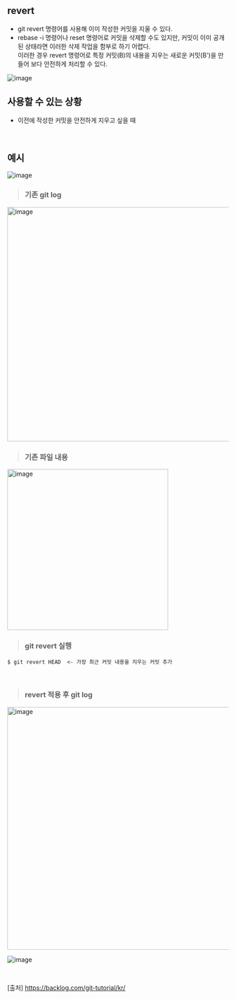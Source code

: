 ## revert
- git revert 명령어를 사용해 이미 작성한 커밋을 지울 수 있다.
- rebase -i 명령어나 reset 명령어로 커밋을 삭제할 수도 있지만, 커밋이 이미 공개된 상태라면 이러한 삭제 작업을 함부로 하기 어렵다.  
이러한 경우 revert 명령어로 특정 커밋(B)의 내용을 지우는 새로운 커밋(B')을 만들어 보다 안전하게 처리할 수 있다.

![image](https://user-images.githubusercontent.com/57171304/185043193-e1693381-f4cc-44b3-84b0-242b6646e32b.png)
<br>

## 사용할 수 있는 상황
- 이전에 작성한 커밋을 안전하게 지우고 싶을 때
<br>

## 예시
![image](https://user-images.githubusercontent.com/57171304/185045249-d55763a3-6116-4547-b233-9ee30ff39b3d.png)
<br>

> ### 기존 git log
<img width="533" alt="image" src="https://user-images.githubusercontent.com/57171304/185045933-396531d6-0297-4c10-a26a-a33effdd3220.png">
<br>

> ### 기존 파일 내용
<img width="366" alt="image" src="https://user-images.githubusercontent.com/57171304/185046223-5d807ae1-1838-405d-9ff9-cfc3ab790d7b.png">
<br>

> ### git revert 실행
```
$ git revert HEAD  <- 가장 최근 커밋 내용을 지우는 커밋 추가
```
<br>

> ### revert 적용 후 git log
<img width="552" alt="image" src="https://user-images.githubusercontent.com/57171304/185055465-c206e557-818d-41f1-bf2f-ca032b447992.png">
<br>

![image](https://user-images.githubusercontent.com/57171304/185055595-65c0fc14-ce17-4432-b93e-a9de01afb8e0.png)

<br>

[출처] https://backlog.com/git-tutorial/kr/
